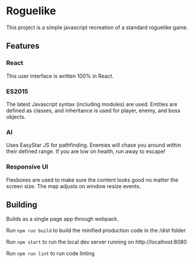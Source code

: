 # Roguelike

This project is a simple javascript recreation of a standard roguelike game.

## Features

### React

This user interface is written 100% in React.

### ES2015

The latest Javascript syntax (including modules) are used.  Entities are defined as classes, and inheritance is used for player, enemy, and boss objects.

### AI

Uses EasyStar JS for pathfinding.  Enemies will chase you around within their defined range.  If you are low on health, run away to escape!

### Responsive UI

Flexboxes are used to make sure the content looks good no matter the screen size.  The map adjusts on window resize events.

## Building

Builds as a single page app through webpack.

Run `npm run build` to build the minified production code in the /dist folder

Run `npm start` to run the local dev server running on http://localhost:8080

Run `npm run lint` to run code linting
